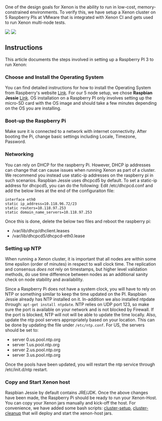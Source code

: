 One of the design goals for Xenon is the ability to run in low-cost, memory-constrained environments. To verify this, we have setup a Xenon cluster on 5 Raspberry PIs at VMware that is integrated with Xenon CI and gets used to run Xenon multi-node tests.

![](https://lh5.googleusercontent.com/-Y_WkxINFo2s/V2uKgMIGZ3I/AAAAAAAAKMw/cB-8XUCIxxw-M1XsGdvNt1OEN3EynJMawCL0B/w2618-h1546-no/DSC_1466.JPG)
![](https://lh3.googleusercontent.com/-7ysWshxfHjI/V2uKeeqz7CI/AAAAAAAAKM0/HwbQ1dzzbeMei7L9T22t2ExPVx6fOyixQCL0B/w2620-h1662-no/DSC_1462.JPG)

## Instructions
This article documents the steps involved in setting up a Raspberry PI 3 to run Xenon:

### Choose and Install the **Operating System**
You can find detailed instructions for how to install the Operating System from Raspberry's website [Link](https://www.raspberrypi.org/documentation/installation/installing-images/). For our 5 node setup, we chose **Raspbian Jessie** [Link](https://downloads.raspberrypi.org/raspbian_latest). OS installation on a Raspberry PI only involves setting up the micro-SD card with the OS image and should take a few minutes depending on the OS you are installing. 

### Boot-up the Raspberry Pi
Make sure it is connected to a network with internet connectivity. After booting the Pi, change basic settings including Locale, Timezone, Password. 

### Networking
You can rely on DHCP for the raspberry Pi. However, DHCP ip addresses can change that can cause issues when running Xenon as part of a cluster. We recommend you instead use static-ip addresses on the raspberry pi in such scenarios. Raspbian Jessie uses dhcpcd5 by default. To set a static-ip address for dhcpcd5, you can do the following: Edit /etc/dhcpcd.conf and add the below lines at the end of the configuraiton file: 

```
interface eth0
static ip_address=10.118.96.72/23
static routers=10.118.97.253
static domain_name_servers=10.118.97.253
```

Once this is done, delete the below two files and reboot the raspberry pi:
* /var/lib/dhcp/dhclient.leases
* /var/lib/dhcpcd5/dhcpcd-eth0.lease

### Setting up NTP
When running a Xenon cluster, it is important that all nodes are within some time epsilon (order of minutes) in respect to wall clock time. The replication and consensus *does not* rely on timestamps, but higher level validation methods, do use time difference between nodes as an additional sanity check on node stability and availability.

Since a Raspberry Pi does not have a system clock, you will have to rely on NTP or something similar to keep the time updated on the PI. Raspbian Jessie already has NTP installed on it. In-addition we also installed ntpdate through: `apt-get install ntpdate`. NTP relies on UDP port 123, so make sure the port is available on your network and is not blocked by Firewall. If the port is blocked, NTP will not will be able to update the time locally. Also, update the ntp pool servers appropriately based on your location. This can be done by updating the file under `/etc/ntp.conf`. For US, the servers should be set to:
* server 0.us.pool.ntp.org
* server 1.us.pool.ntp.org
* server 2.us.pool.ntp.org
* server 3.us.pool.ntp.org

Once the pools have been updated, you will restart the ntp service through /etc/init.d/ntp restart.

### Copy and Start Xenon host
Raspbian Jessie by default contains JRE/JDK. Once the above changes have been made, the Raspberry Pi should be ready to run your Xenon-Host. You can copy your Xenon jars manually and kick-off the host. For convenience, we have added some bash scripts: [cluster-setup](https://github.com/vmware/xenon/blob/master/contrib/cluster-setup.sh), [cluster-cleanup](https://github.com/vmware/xenon/blob/master/contrib/cluster-cleanup.sh) that will deploy and start the xenon-host jars.
